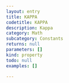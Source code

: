 ```yaml
---
layout: entry
title: KAPPA
codetitle: KAPPA
description: Kappa
category: Math
subcategory: Constants
returns: null
parameters: []
kind: property
todo: null
examples: []

---
```

